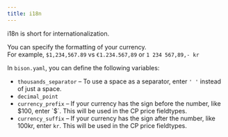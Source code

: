 ```yaml
---
title: i18n
---
```


i18n is short for internationalization.

You can specify the formatting of your currency.  
For example, `$1,234,567.89` vs `€1.234.567,89` or `1 234 567,89,- kr`  

In `bison.yaml`, you can define the following variables:

* `thousands_separator` – To use a space as a separator, enter `' '` instead of just a space.
* `decimal_point`
* `currency_prefix` – If your currency has the sign before the number, like $100, enter `$`. This will be used in the CP price fieldtypes.
* `currency_suffix` – If your currency has the sign after the number, like 100kr, enter `kr`. This will be used in the CP price fieldtypes.